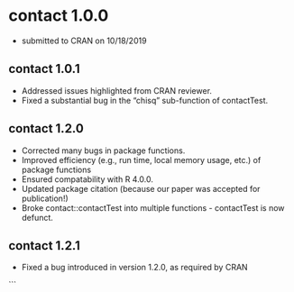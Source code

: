
## <!-- NEWS.md is generated from NEWS.Rmd. Please edit that file -->

# contact 1.0.0

  - submitted to CRAN on 10/18/2019

## contact 1.0.1

  - Addressed issues highlighted from CRAN reviewer.
  - Fixed a substantial bug in the “chisq” sub-function of contactTest.

## contact 1.2.0

  - Corrected many bugs in package functions.
  - Improved efficiency (e.g., run time, local memory usage, etc.) of
    package functions
  - Ensured compatability with R 4.0.0.
  - Updated package citation (because our paper was accepted for
    publication\!)
  - Broke contact::contactTest into multiple functions - contactTest is
    now defunct.

## contact 1.2.1

  - Fixed a bug introduced in version 1.2.0, as required by CRAN

\`\`\`

